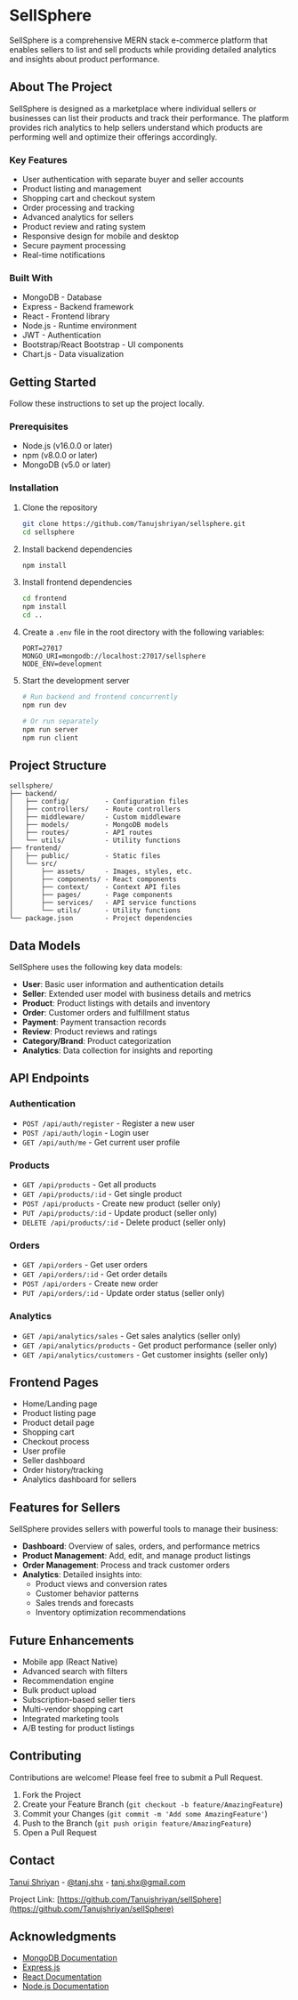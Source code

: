 # SellSphere

SellSphere is a comprehensive MERN stack e-commerce platform that enables sellers to list and sell products while providing detailed analytics and insights about product performance.


## About The Project

SellSphere is designed as a marketplace where individual sellers or businesses can list their products and track their performance. The platform provides rich analytics to help sellers understand which products are performing well and optimize their offerings accordingly.

### Key Features

- User authentication with separate buyer and seller accounts
- Product listing and management
- Shopping cart and checkout system
- Order processing and tracking
- Advanced analytics for sellers
- Product review and rating system
- Responsive design for mobile and desktop
- Secure payment processing
- Real-time notifications

### Built With

- MongoDB - Database
- Express - Backend framework
- React - Frontend library
- Node.js - Runtime environment
- JWT - Authentication
- Bootstrap/React Bootstrap - UI components
- Chart.js - Data visualization

## Getting Started

Follow these instructions to set up the project locally.

### Prerequisites

- Node.js (v16.0.0 or later)
- npm (v8.0.0 or later)
- MongoDB (v5.0 or later)

### Installation

1. Clone the repository
   ```sh
   git clone https://github.com/Tanujshriyan/sellsphere.git
   cd sellsphere
   ```

2. Install backend dependencies
   ```sh
   npm install
   ```

3. Install frontend dependencies
   ```sh
   cd frontend
   npm install
   cd ..
   ```

4. Create a `.env` file in the root directory with the following variables:
   ```
   PORT=27017
   MONGO_URI=mongodb://localhost:27017/sellsphere
   NODE_ENV=development
   ```

5. Start the development server
   ```sh
   # Run backend and frontend concurrently
   npm run dev
   
   # Or run separately
   npm run server
   npm run client
   ```

## Project Structure

```
sellsphere/
├── backend/
│   ├── config/         - Configuration files
│   ├── controllers/    - Route controllers
│   ├── middleware/     - Custom middleware
│   ├── models/         - MongoDB models
│   ├── routes/         - API routes
│   └── utils/          - Utility functions
├── frontend/
│   ├── public/         - Static files
│   └── src/
│       ├── assets/     - Images, styles, etc.
│       ├── components/ - React components
│       ├── context/    - Context API files
│       ├── pages/      - Page components
│       ├── services/   - API service functions
│       └── utils/      - Utility functions
└── package.json        - Project dependencies
```

## Data Models

SellSphere uses the following key data models:

- **User**: Basic user information and authentication details
- **Seller**: Extended user model with business details and metrics
- **Product**: Product listings with details and inventory
- **Order**: Customer orders and fulfillment status
- **Payment**: Payment transaction records
- **Review**: Product reviews and ratings
- **Category/Brand**: Product categorization
- **Analytics**: Data collection for insights and reporting

## API Endpoints

### Authentication
- `POST /api/auth/register` - Register a new user
- `POST /api/auth/login` - Login user
- `GET /api/auth/me` - Get current user profile

### Products
- `GET /api/products` - Get all products
- `GET /api/products/:id` - Get single product
- `POST /api/products` - Create new product (seller only)
- `PUT /api/products/:id` - Update product (seller only)
- `DELETE /api/products/:id` - Delete product (seller only)

### Orders
- `GET /api/orders` - Get user orders
- `GET /api/orders/:id` - Get order details
- `POST /api/orders` - Create new order
- `PUT /api/orders/:id` - Update order status (seller only)

### Analytics
- `GET /api/analytics/sales` - Get sales analytics (seller only)
- `GET /api/analytics/products` - Get product performance (seller only)
- `GET /api/analytics/customers` - Get customer insights (seller only)

## Frontend Pages

- Home/Landing page
- Product listing page
- Product detail page
- Shopping cart
- Checkout process
- User profile
- Seller dashboard
- Order history/tracking
- Analytics dashboard for sellers

## Features for Sellers

SellSphere provides sellers with powerful tools to manage their business:

- **Dashboard**: Overview of sales, orders, and performance metrics
- **Product Management**: Add, edit, and manage product listings
- **Order Management**: Process and track customer orders
- **Analytics**: Detailed insights into:
  - Product views and conversion rates
  - Customer behavior patterns
  - Sales trends and forecasts
  - Inventory optimization recommendations

## Future Enhancements

- Mobile app (React Native)
- Advanced search with filters
- Recommendation engine
- Bulk product upload
- Subscription-based seller tiers
- Multi-vendor shopping cart
- Integrated marketing tools
- A/B testing for product listings

## Contributing

Contributions are welcome! Please feel free to submit a Pull Request.

1. Fork the Project
2. Create your Feature Branch (`git checkout -b feature/AmazingFeature`)
3. Commit your Changes (`git commit -m 'Add some AmazingFeature'`)
4. Push to the Branch (`git push origin feature/AmazingFeature`)
5. Open a Pull Request

<!-- ## License

Distributed under the MIT License. See `LICENSE` for more information. -->

## Contact

[Tanuj Shriyan](https://www.linkedin.com/in/tanjshx/) - [@tanj.shx](https://twitter.com/tanj.shx) - tanj.shx@gmail.com


Project Link: [https://github.com/Tanujshriyan/sellSphere](https://github.com/Tanujshriyan/sellSphere)

## Acknowledgments

- [MongoDB Documentation](https://docs.mongodb.com/)
- [Express.js](https://expressjs.com/)
- [React Documentation](https://reactjs.org/docs/getting-started.html)
- [Node.js Documentation](https://nodejs.org/en/docs/)
